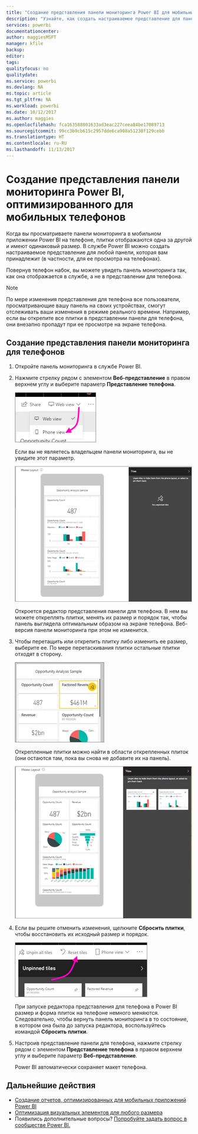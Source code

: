```yaml
---
title: "Создание представления панели мониторинга Power BI для мобильных телефонов"
description: "Узнайте, как создать настраиваемое представление для панели мониторинга в Power BI для ее просмотра на мобильных устройствах."
services: powerbi
documentationcenter: 
author: maggiesMSFT
manager: kfile
backup: 
editor: 
tags: 
qualityfocus: no
qualitydate: 
ms.service: powerbi
ms.devlang: NA
ms.topic: article
ms.tgt_pltfrm: NA
ms.workload: powerbi
ms.date: 10/12/2017
ms.author: maggies
ms.openlocfilehash: fca163588801633ad3eac227ceea84be17089713
ms.sourcegitcommit: 99cc3b9cb615c2957dde6ca908a51238f129cebb
ms.translationtype: HT
ms.contentlocale: ru-RU
ms.lasthandoff: 11/13/2017
---
```

# <a name="create-a-view-of-a-power-bi-dashboard-optimized-for-mobile-phones"></a>Создание представления панели мониторинга Power BI, оптимизированного для мобильных телефонов
Когда вы просматриваете панели мониторинга в мобильном приложении Power BI на телефоне, плитки отображаются одна за другой и имеют одинаковый размер. В службе Power BI можно создать настраиваемое представление для любой панели, которая вам принадлежит (в частности, для ее просмотра на телефонах).

Повернув телефон набок, вы можете увидеть панель мониторинга так, как она отображается в службе, а не в представлении для телефона.

> [!NOTE]
> По мере изменения представления для телефона все пользователи, просматривающие вашу панель на своих устройствах, смогут отслеживать ваши изменения в режиме реального времени. Например, если вы открепите все плитки в представлении панели для телефона, они внезапно пропадут при ее просмотре на экране телефона. 
> 
> 

## <a name="create-a-phone-view-of-a-dashboard"></a>Создание представления панели мониторинга для телефонов
1. Откройте панель мониторинга в службе Power BI.
2. Нажмите стрелку рядом с элементом **Веб-представление** в правом верхнем углу и выберите параметр **Представление телефона**.

    ![](media/service-create-dashboard-mobile-phone-view/power-bi-service-phone-view-dashboard.png)

    Если вы не являетесь владельцем панели мониторинга, вы не увидите этот параметр.

    ![](media/service-create-dashboard-mobile-phone-view/power-bi-mobile-edit-phone-view-canvas.png)

    Откроется редактор представления панели для телефона. В нем вы можете откреплять плитки, менять их размер и порядок так, чтобы панель выглядела оптимальным образом на экране телефона. Веб-версия панели мониторинга при этом не изменится.


1. Чтобы перетащить или открепить плитку либо изменить ее размер, выберите ее. По мере перетаскивания плитки остальные плитки отходят в сторону.
   
    ![](media/service-create-dashboard-mobile-phone-view/power-bi-unpin-tile-phone-dashboard.png)
   
    Открепленные плитки можно найти в области открепленных плиток (они остаются там, пока вы снова не добавите их на панель).
   
    ![](media/service-create-dashboard-mobile-phone-view/power-bi-mobile-edit-phone-view-post-edit.png)
2. Если вы решите отменить изменения, щелкните **Сбросить плитки**, чтобы восстановить их исходный размер и порядок.
   
    ![](media/service-create-dashboard-mobile-phone-view/power-bi-service-phone-view-reset-tiles.png)
   
    При запуске редактора представления для телефона в Power BI размер и форма плиток на телефоне немного меняются. Следовательно, чтобы вернуть панель мониторинга в то состояние, в котором она была до запуска редактора, воспользуйтесь командой **Сбросить плитки**.
3. Настроив представление панели для телефона, нажмите стрелку рядом с элементом **Представление телефона** в правом верхнем углу и выберите параметр **Веб-представление**.
   
    Power BI автоматически сохраняет макет телефона.

## <a name="next-steps"></a>Дальнейшие действия
* [Создание отчетов, оптимизированных для мобильных приложений Power BI](desktop-create-phone-report.md)
* [Оптимизация визуальных элементов для любого размера](desktop-create-responsive-visuals.md)
* Появились дополнительные вопросы? [Попробуйте задать вопрос в сообществе Power BI.](http://community.powerbi.com/)

